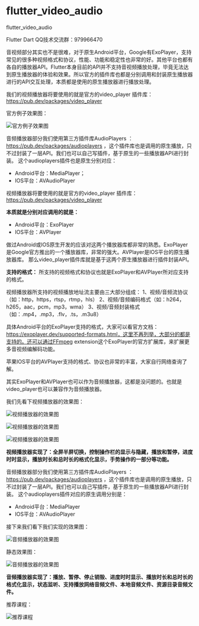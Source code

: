 # flutter_video_audio
 flutter_video_audio
 
  Flutter Dart QQ技术交流群：979966470
  
音视频部分其实也不是很难，对于原生Android平台，Google有ExoPlayer，支持常见的很多种视频格式和协议，性能、功能和稳定性也非常的好。其他平台也都有各自的播放器API。Flutter本身目前的API并不支持音视频播放处理，毕竟无法达到原生播放器的体验和效果。所以官方的插件库也都是分别调用和封装原生播放器进行的API交互处理，本质都是使用的原生播放器进行播放处理。

我们的视频播放器将要使用的就是官方的video_player 插件库：https://pub.dev/packages/video_player

官方例子效果图：

![官方例子效果图](https://github.com/jaychou2012/flutter_video_audio/blob/master/screenshot/demo_ipod.gif?raw=true)


音频播放器部分我们使用第三方插件库AudioPlayers ：https://pub.dev/packages/audioplayers ，这个插件库也是调用的原生播放，只不过封装了一层API。我们也可以自己写插件，基于原生的一些播放器API进行封装。
这个audioplayers插件也是原生分别对应：
* Android平台：MediaPlayer；
* IOS平台：AVAudioPlayer

视频播放器将要使用的就是官方的video_player 插件库：https://pub.dev/packages/video_player

**本质就是分别对应调用的就是：**
* Android平台：ExoPlayer
* IOS平台：AVPlayer

做过Android或IOS原生开发的应该对这两个播放器库都非常的熟悉。ExoPlayer是Google官方推出的一个播放器库，非常的强大。AVPlayer是IOS平台的原生播放器库。
那么video_player插件库就是基于这两个原生播放器进行插件封装API。

**支持的格式：**
所支持的视频格式和协议也就是ExoPlayer和AVPlayer所对应支持的格式。

视频播放器所支持的视频播放地址流主要由三大部分组成：
1、视频/音频流协议（如：http，https，rtsp，rtmp，hls）
2、视频/音频编码格式（如：h264，h265，aac，pcm，mp3，wma）
3、视频/音频封装格式（如：.mp4，.mp3，.flv，.ts，.m3u8）

具体Android平台的ExoPlayer支持的格式，大家可以看官方文档：https://exoplayer.dev/supported-formats.html，这里不再列举，大部分的都是支持的。还可以通过FFmpeg extension这个ExoPlayer的官方扩展库，来扩展更多音视频编解码功能。

苹果IOS平台的AVPlayer支持的格式、协议也非常的丰富，大家自行网络查询了解。

其实ExoPlayer和AVPlayer也可以作为音频播放器，这都是没问题的。也就是video_player也可以兼容作为音频播放器。

我们先看下视频播放器的效果图：

![视频播放器的效果图](https://github.com/jaychou2012/flutter_video_audio/blob/master/screenshot/gifhome_540x960_25s.gif?raw=true)


![视频播放器的效果图](https://github.com/jaychou2012/flutter_video_audio/blob/master/screenshot/device-2019-08-07-224424.png?raw=true)


![视频播放器的效果图](https://github.com/jaychou2012/flutter_video_audio/blob/master/screenshot/device-2019-08-07-224450.png?raw=true)

**视频播放器实现了：全屏半屏切换，控制操作栏的显示与隐藏，播放和暂停，进度时时显示，播放时长和总时长的格式化显示，手势操作的一部分等功能。**


音频播放器部分我们使用第三方插件库AudioPlayers ：https://pub.dev/packages/audioplayers ，这个插件库也是调用的原生播放，只不过封装了一层API。我们也可以自己写插件，基于原生的一些播放器API进行封装。
这个audioplayers插件对应的原生调用分别是：
* Android平台：MediaPlayer
* IOS平台：AVAudioPlayer

接下来我们看下我们实现的效果图：


![音频播放器的效果图](https://github.com/jaychou2012/flutter_video_audio/blob/master/screenshot/gifhome_540x960_7s.gif?raw=true)

静态效果图：

![音频播放器的效果图](https://github.com/jaychou2012/flutter_video_audio/blob/master/screenshot/device-2019-08-08-233521.png?raw=true)


**音频播放器实现了：播放、暂停、停止销毁、进度时时显示、播放时长和总时长的格式化显示，状态监听、支持播放网络音频文件、本地音频文件、资源目录音频文件。**

推荐课程：

![推荐课程](https://raw.githubusercontent.com/jaychou2012/flutter_notes/master/screenshot/20190804222342.jpg)


